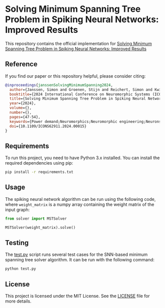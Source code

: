 # Solving Minimum Spanning Tree Problem in Spiking Neural Networks: Improved Results

This repository contains the official implementation for [Solving Minimum Spanning Tree Problem in Spiking Neural Networks: Improved Results](https://doi.org/10.1109/ICONS62911.2024.00015)

## Reference

If you find our paper or this repository helpful, please consider citing:

```bibtex
@inproceedings{janssenSolvingMinimumSpanning2024,
  author={Janssen, Simon and Groenen, Stijn and Reichert, Simon and Kwisthout, Johan},
  booktitle={2024 International Conference on Neuromorphic Systems (ICONS)},
  title={Solving Minimum Spanning Tree Problem in Spiking Neural Networks: Improved Results},
  year={2024},
  volume={},
  number={},
  pages={47-54},
  keywords={Power demand;Neuromorphics;Neuromorphic engineering;Neurons;Graphics processing units;Spiking neural networks;Parallel processing;Hardware;Complexity theory;Time complexity;Neuromorphic Computing;Graph Algorithms},
  doi={10.1109/ICONS62911.2024.00015}
}

```

## Requirements

To run this project, you need to have Python 3.x installed. You can install the required dependencies using pip:

```bash
pip install -r requirements.txt
```

## Usage

The spiking neural network algorithm can be run using the following code, where `weight_matrix` is a numpy array containing the weight matrix of the input graph:

```python
from solver import MSTSolver

MSTSolver(weight_matrix).solve()
```

## Testing

The [test.py](test.py) script runs several test cases for the SNN-based minimum spanning tree solver algorithm. It can be run with the following command:

```bash
python test.py
```

## License

This project is licensed under the MIT License. See the [LICENSE](LICENSE) file for more details.
